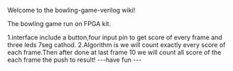 Welcome to the bowling-game-verilog wiki!

The bowling game run on FPGA kit.

1.interface include a button,four input pin to get score of every frame and three leds 7seg cathod.
2.Algorithm is we will count exactly every score of each frame.Then after done at last frame 10 we will count all score of the each frame the push to result!
---have fun ---
